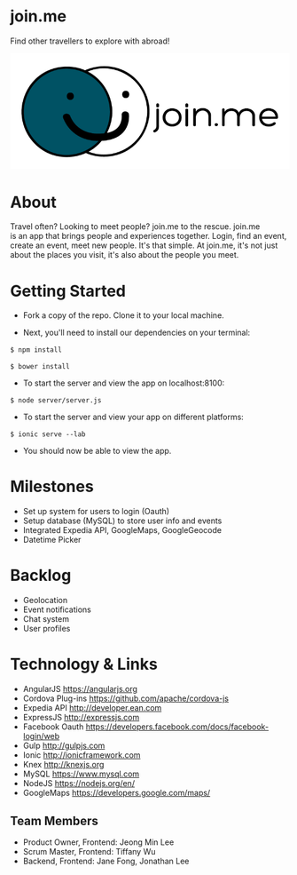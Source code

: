 # join.me

Find other travellers to explore with abroad!

![join.me logo](./www/img/joinme.png "joinme")

# About
  Travel often? Looking to meet people? join.me to the rescue. join.me   
  is an app that brings people and experiences together. Login, find an event, create an event, meet new people. It's that simple. At join.me, it's not just about the places you visit, it's also about the people you meet.

# Getting Started
* Fork a copy of the repo. Clone it to your local machine. 
  
* Next, you'll need to install our dependencies on your terminal:

```
$ npm install
```
```
$ bower install
```

* To start the server and view the app on localhost:8100:

```
$ node server/server.js 
```
* To start the server and view your app on different platforms:

```
$ ionic serve --lab
```
* You should now be able to view the app. 
  
# Milestones
* Set up system for users to login (Oauth)
* Setup database (MySQL) to store user info and events
* Integrated Expedia API, GoogleMaps, GoogleGeocode 
* Datetime Picker

# Backlog
* Geolocation
* Event notifications
* Chat system
* User profiles

# Technology & Links

* AngularJS <https://angularjs.org>
* Cordova Plug-ins <https://github.com/apache/cordova-js>
* Expedia API <http://developer.ean.com>
* ExpressJS <http://expressjs.com>
* Facebook Oauth <https://developers.facebook.com/docs/facebook-login/web>
* Gulp <http://gulpjs.com>
* Ionic <http://ionicframework.com>
* Knex <http://knexjs.org>
* MySQL <https://www.mysql.com>
* NodeJS <https://nodejs.org/en/>
* GoogleMaps <https://developers.google.com/maps/>


## Team Members ##

- Product Owner, Frontend: Jeong Min Lee
- Scrum Master, Frontend: Tiffany Wu
- Backend, Frontend: Jane Fong, Jonathan Lee
